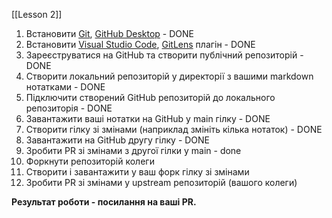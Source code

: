 [[Lesson 2]]

1. Встановити [Git](https://git-scm.com/downloads), [GitHub Desktop](https://desktop.github.com/)  - DONE
2. Встановити [Visual Studio Code](https://code.visualstudio.com/), [GitLens](https://marketplace.visualstudio.com/items?itemName=eamodio.gitlens) плагін - DONE
3. Зареєструватися на GitHub та створити публічний репозиторій - DONE 
4. Створити локальний репозиторій у директорії з вашими markdown нотатками - DONE
5. Підключити створений GitHub репозиторій до локального репозиторія - DONE
6. Завантажити ваші нотатки на GitHub у main гілку - DONE
7. Створити гілку зі змінами (наприклад змініть кілька нотаток) - DONE
8. Завантажити на GitHub другу гілку - DONE
9. Зробити PR зі змінами з другої гілки у main - done
10. Форкнути репозиторій колеги
11. Створити і завантажити у ваш форк гілку зі змінами
12. Зробити PR зі змінами у upstream репозиторій (вашого колеги)

**Результат роботи - посилання на ваші PR.**

